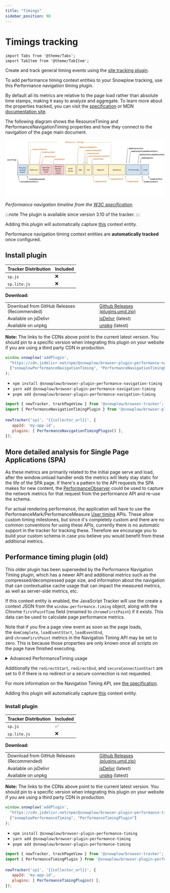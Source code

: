 ```yaml
---
title: "Timings"
sidebar_position: 98
---
```


# Timings tracking

```mdx-code-block
import Tabs from '@theme/Tabs';
import TabItem from '@theme/TabItem';
```

Create and track general timing events using the [site tracking plugin](docs/collecting-data/collecting-from-own-applications/javascript-trackers/web-tracker/tracking-events/timings/generic/index.md).

To add performance timing context entities to your Snowplow tracking, use this Performance navigation timing plugin. 

By default all its metrics are relative to the page load rather than absolute time stamps, making it easy to analyze and aggregate. To learn more about the properties tracked, you can visit the [specification](https://www.w3.org/TR/navigation-timing-2/) or MDN [documentation site](https://developer.mozilla.org/en-US/docs/Web/API/PerformanceNavigationTiming).

The following diagram shows the ResourceTiming and PerformanceNavigationTiming properties and how they connect to the navigation of the page main document.

![performance navigation timeline](./images/performance_navigation_timeline.png)

_Performance navigation timeline from the [W3C specification](https://www.w3.org/TR/navigation-timing-2/)._

:::note
The plugin is available since version 3.10 of the tracker.
:::

Adding this plugin will automatically capture [this]((https://github.com/snowplow/iglu-central/blob/master/schemas/org.w3/PerformanceNavigationTiming/jsonschema/1-0-0)) context entity.

Performance navigation timing context entities are **automatically tracked** once configured.

## Install plugin

<Tabs groupId="platform" queryString>
  <TabItem value="js" label="JavaScript (tag)" default>

| Tracker Distribution | Included |
|----------------------|----------|
| `sp.js`              | ❌        |
| `sp.lite.js`         | ❌        |

**Download:**

<table class="has-fixed-layout"><tbody><tr><td>Download from GitHub Releases (Recommended)</td><td><a href="https://github.com/snowplow/snowplow-javascript-tracker/releases" target="_blank" rel="noreferrer noopener">Github Releases (plugins.umd.zip)</a></td></tr><tr><td>Available on jsDelivr</td><td><a href="https://cdn.jsdelivr.net/npm/@snowplow/browser-plugin-performance-navigation-timing@latest/dist/index.umd.min.js" target="_blank" rel="noreferrer noopener">jsDelivr</a> (latest)</td></tr><tr><td>Available on unpkg</td><td><a href="https://unpkg.com/@snowplow/browser-plugin-performance-navigation-timing@latest/dist/index.umd.min.js" target="_blank" rel="noreferrer noopener">unpkg</a> (latest)</td></tr></tbody></table>

**Note:** The links to the CDNs above point to the current latest version. You should pin to a specific version when integrating this plugin on your website if you are using a third party CDN in production.

```javascript
window.snowplow('addPlugin', 
  "https://cdn.jsdelivr.net/npm/@snowplow/browser-plugin-performance-navigation-timing@latest/dist/index.umd.min.js",
  ["snowplowPerformanceNavigationTiming", "PerformanceNavigationTimingPlugin"]
);
```

  </TabItem>
  <TabItem value="browser" label="Browser (npm)">

- `npm install @snowplow/browser-plugin-performance-navigation-timing`
- `yarn add @snowplow/browser-plugin-performance-navigation-timing`
- `pnpm add @snowplow/browser-plugin-performance-navigation-timing`

```javascript
import { newTracker, trackPageView } from '@snowplow/browser-tracker';
import { PerformanceNavigationTimingPlugin } from '@snowplow/browser-plugin-performance-navigation-timing';

newTracker('sp1', '{{collector_url}}', { 
   appId: 'my-app-id', 
   plugins: [ PerformanceNavigationTimingPlugin() ],
});
```

  </TabItem>
</Tabs>

## More detailed analysis for Single Page Applications (SPA)

As these metrics are primarily related to the initial page serve and load, after the window.onload handler ends the metrics will likely stay static for the life of the SPA page. If there's a pattern to the API requests the SPA makes for new content, the [PerformanceObserver](https://developer.mozilla.org/en-US/docs/Web/API/PerformanceObserver) could be used to capture the network metrics for that request from the performance API and re-use the schema. 

For actual rendering performance, the application will have to use the PerformanceMark/PerformanceMeasure [User timing](https://developer.mozilla.org/en-US/docs/Web/API/Performance_API/User_timing) APIs. These allow custom timing milestones, but since it's completely custom and there are no common conventions for using these APIs, currently there is no automatic support in the tracker for tracking these. Therefore we encourage you to build your custom schema in case you believe you would benefit from these additional metrics.

## Performance timing plugin (old)

This older plugin has been superseded by the Performance Navigation Timing plugin, which has a newer API and additional metrics such as the compressed/decompressed page size, and information about the navigation that can contextualise cache usage that can impact the measured metrics, as well as server-side metrics, etc.

If this context entity is enabled, the JavaScript Tracker will use the create a context JSON from the `window.performance.timing` object, along with the Chrome `firstPaintTime` field (renamed to `chromeFirstPaint`) if it exists. This data can be used to calculate page performance metrics.

Note that if you fire a page view event as soon as the page loads, the `domComplete`, `loadEventStart`, `loadEventEnd`, and `chromeFirstPaint` metrics in the Navigation Timing API may be set to zero. This is because those properties are only known once all scripts on the page have finished executing.

<details>
  <summary>Advanced PerformanceTiming usage</summary>
  The `domComplete`, `loadEventStart`, and `loadEventEnd` metrics in the NavigationTiming API are set to 0 until after every script on the page has finished executing, including sp.js. This means that the corresponding fields in the PerformanceTiming reported by the tracker will be 0.

  To get around this limitation, you can wrap all Snowplow code in a `setTimeout` call:

  ```javascript
  setTimeout(function () {

  // Load Snowplow and call tracking methods here

  }, 0);
  ```

  This delays its execution until after those NavigationTiming fields are set.

</details>

Additionally the `redirectStart`, `redirectEnd`, and `secureConnectionStart` are set to 0 if there is no redirect or a secure connection is not requested.

For more information on the Navigation Timing API, see [the specification](http://www.w3.org/TR/2012/REC-navigation-timing-20121217/#sec-window.performance-attribute).

Adding this plugin will automatically capture [this](https://github.com/snowplow/iglu-central/blob/master/schemas/org.w3/PerformanceTiming/jsonschema/1-0-0) context entity.

### Install plugin

<Tabs groupId="platform" queryString>
  <TabItem value="js" label="JavaScript (tag)" default>

| Tracker Distribution | Included |
|----------------------|----------|
| `sp.js`              | ✅        |
| `sp.lite.js`         | ❌        |

**Download:**

<table class="has-fixed-layout"><tbody><tr><td>Download from GitHub Releases (Recommended)</td><td><a href="https://github.com/snowplow/snowplow-javascript-tracker/releases" target="_blank" rel="noreferrer noopener">Github Releases (plugins.umd.zip)</a></td></tr><tr><td>Available on jsDelivr</td><td><a href="https://cdn.jsdelivr.net/npm/@snowplow/browser-plugin-performance-timing@latest/dist/index.umd.min.js" target="_blank" rel="noreferrer noopener">jsDelivr</a> (latest)</td></tr><tr><td>Available on unpkg</td><td><a href="https://unpkg.com/@snowplow/browser-plugin-performance-timing@latest/dist/index.umd.min.js" target="_blank" rel="noreferrer noopener">unpkg</a> (latest)</td></tr></tbody></table>

**Note:** The links to the CDNs above point to the current latest version. You should pin to a specific version when integrating this plugin on your website if you are using a third party CDN in production.

```javascript
window.snowplow('addPlugin', 
  "https://cdn.jsdelivr.net/npm/@snowplow/browser-plugin-performance-timing@latest/dist/index.umd.min.js",
  ["snowplowPerformanceTiming", "PerformanceTimingPlugin"]
);
```

  </TabItem>
  <TabItem value="browser" label="Browser (npm)">

- `npm install @snowplow/browser-plugin-performance-timing`
- `yarn add @snowplow/browser-plugin-performance-timing`
- `pnpm add @snowplow/browser-plugin-performance-timing`

```javascript
import { newTracker, trackPageView } from '@snowplow/browser-tracker';
import { PerformanceTimingPlugin } from '@snowplow/browser-plugin-performance-timing';

newTracker('sp1', '{{collector_url}}', { 
   appId: 'my-app-id', 
   plugins: [ PerformanceTimingPlugin() ],
});
```

  </TabItem>
</Tabs>
